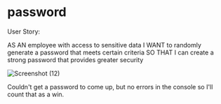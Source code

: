 # password

User Story:

AS AN employee with access to sensitive data
I WANT to randomly generate a password that meets certain criteria
SO THAT I can create a strong password that provides greater security

![Screenshot (12)](https://user-images.githubusercontent.com/110000154/207208551-5922b6d8-2d9d-48a7-9516-b693d85abf63.png)



Couldn't get a password to come up, but no errors in the console so I'll count that as a win.
